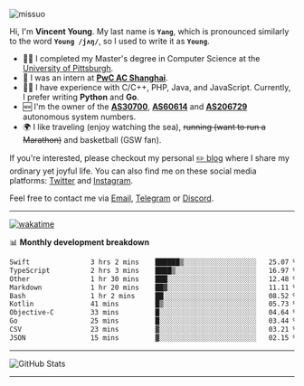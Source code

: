 <p align="left"> <img src="https://komarev.com/ghpvc/?username=missuo&label=Profile%20views&color=0e75b6&style=flat" alt="missuo" /> </p>

Hi, I'm **Vincent Young**. My last name is **`Yang`**, which is pronounced similarly to the word **`Young /jʌŋ/`**, so I used to write it as **`Young`**.

- 👨‍🎓 I completed my Master's degree in Computer Science at the [University of Pittsburgh](https://www.pitt.edu).
- 💼 I was an intern at **[PwC AC Shanghai](https://www.linkedin.com/company/pwc-ac-shanghai/)**.
- 👨‍💻 I have experience with C/C++, PHP, Java, and JavaScript. Currently, I prefer writing **Python** and **Go**.
- 🆕 I'm the owner of the **[AS30700](https://bgp.tools/as/30700)**, **[AS60614](https://bgp.tools/as/60614)** and **[AS206729](https://bgp.tools/as/206729)** autonomous system numbers.
- 🌍 I like traveling (enjoy watching the sea), ~~running (want to run a Marathon)~~ and basketball (GSW fan).

If you're interested, please checkout my personal [✏️ blog](https://missuo.me/) where I share my ordinary yet joyful life. You can also find me on these social media platforms: [Twitter](https://twitter.com/m1ssuo) and [Instagram](https://www.instagram.com/missuo.me).

Feel free to contact me via <a href="mailto:me@owo.nz">Email</a>, [Telegram](https://t.me/missuo) or [Discord](https://discordapp.com/users/missuo#7448).

-------

[![wakatime](https://wakatime.com/badge/user/c13cd961-40ca-417a-afb6-1f9ea8ac295c.svg)](https://wakatime.com/@missuo)

📊 **Monthly development breakdown**
<!--START_SECTION:waka-->

```txt
Swift               3 hrs 2 mins    ██████▒░░░░░░░░░░░░░░░░░░   25.07 %
TypeScript          2 hrs 3 mins    ████▒░░░░░░░░░░░░░░░░░░░░   16.97 %
Other               1 hr 30 mins    ███░░░░░░░░░░░░░░░░░░░░░░   12.48 %
Markdown            1 hr 20 mins    ██▓░░░░░░░░░░░░░░░░░░░░░░   11.11 %
Bash                1 hr 2 mins     ██░░░░░░░░░░░░░░░░░░░░░░░   08.52 %
Kotlin              41 mins         █▒░░░░░░░░░░░░░░░░░░░░░░░   05.73 %
Objective-C         33 mins         █░░░░░░░░░░░░░░░░░░░░░░░░   04.64 %
Go                  25 mins         █░░░░░░░░░░░░░░░░░░░░░░░░   03.44 %
CSV                 23 mins         ▓░░░░░░░░░░░░░░░░░░░░░░░░   03.21 %
JSON                15 mins         ▓░░░░░░░░░░░░░░░░░░░░░░░░   02.15 %
```

<!--END_SECTION:waka-->

-------

![GitHub Stats](https://github-readme-stats-opal-alpha-76.vercel.app/api?username=missuo&show_icons=true&theme=transparent)

-------

